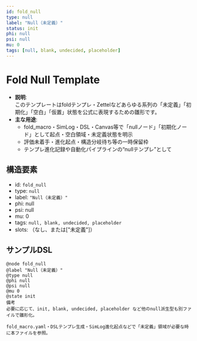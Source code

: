 ```yaml
---
id: fold_null
type: null
label: "Null（未定義）"
status: init
phi: null
psi: null
mu: 0
tags: [null, blank, undecided, placeholder]
---
```


# Fold Null Template

- **説明**:  
  このテンプレートはfoldテンプレ・Zettelなどあらゆる系列の「未定義」「初期化」「空白」「仮置」状態を公式に表現するための雛形です。
- **主な用途**:  
  - fold_macro・SimLog・DSL・Canvas等で「nullノード」「初期化ノード」として起点・空白領域・未定義状態を明示
  - 評価未着手・進化起点・構造分岐待ち等の一時保留枠
  - テンプレ進化記録や自動化パイプラインの“nullテンプレ”として

## 構造要素

- id: `fold_null`
- type: `null`
- label: `"Null（未定義）"`
- phi: null
- psi: null
- mu: 0
- tags: `null, blank, undecided, placeholder`
- slots: （なし、または["未定義"]）

## サンプルDSL

```dsl
@node fold_null
@label "Null（未定義）"
@type null
@phi null
@psi null
@mu 0
@state init
備考
必要に応じて、init, blank, undecided, placeholder など他のnull派生型も別ファイルで雛形化。

fold_macro.yaml・DSLテンプレ生成・SimLog進化起点などで「未定義」領域が必要な時に本ファイルを参照。